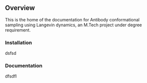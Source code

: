 ## Overview
This is the home of the documentation for Antibody conformational sampling using Langevin dynamics, an M.Tech project under degree requirement.

### Installation
dsfsd

### Documentation
dfsdfl
